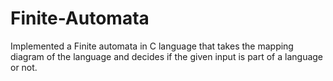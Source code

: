 # Finite-Automata
Implemented a Finite automata in C language that takes the mapping diagram of the language and decides if the given input is part of a language or not.
